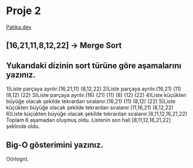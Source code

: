 # Proje 2
[Patika.dev](https://www.patika.dev)

## [16,21,11,8,12,22] -> Merge Sort

## Yukarıdaki dizinin sort türüne göre aşamalarını yazınız.
1)Liste parçaya ayrılır.(16,21,11)        (8,12,22)
2)Liste parçaya ayrılır.(16,21)   (11)      (8,12)    (22)
3)Liste parçaya ayrılır.(16)      (21)      (11)      (8)       (12)      (22)
4)Liste küçükten büyüğe olacak şekilde tekrardan sıralanır.(16,21)   (11)      (8,12)    (22)
5)Liste küçükten büyüğe olacak şekilde tekrardan sıralanır.(11,16,21)        (8,12,22)
6)Liste küçükten büyüğe olacak şekilde tekrardan sıralanır.(8,11,12,16,21,22)
 Toplam 6 aşamadan oluşmuş oldu. Listenin son hali [8,11,12,16,21,22] şeklinde oldu.
## Big-O gösterimini yazınız.
O(nlogn).
